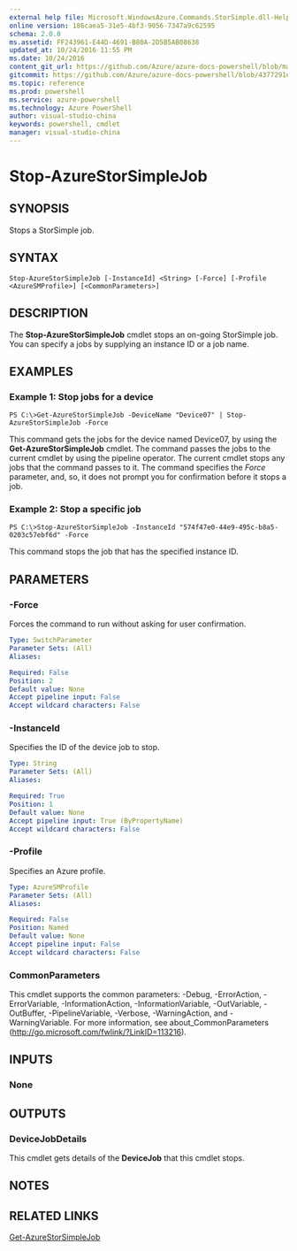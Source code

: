 ```yaml
---
external help file: Microsoft.WindowsAzure.Commands.StorSimple.dll-Help.xml
online version: 186caea5-31e5-4bf3-9056-7347a9c62595
schema: 2.0.0
ms.assetid: FF243961-E44D-4691-B80A-2D5B5AB08638
updated_at: 10/24/2016 11:55 PM
ms.date: 10/24/2016
content_git_url: https://github.com/Azure/azure-docs-powershell/blob/master/azureps-cmdlets-docs/ServiceManagement/Azure.StorSimple/v3.0.0/Stop-AzureStorSimpleJob.md
gitcommit: https://github.com/Azure/azure-docs-powershell/blob/4377291ee360e58e2c1c5d644155daf6a0279055/azureps-cmdlets-docs/ServiceManagement/Azure.StorSimple/v3.0.0/Stop-AzureStorSimpleJob.md
ms.topic: reference
ms.prod: powershell
ms.service: azure-powershell
ms.technology: Azure PowerShell
author: visual-studio-china
keywords: powershell, cmdlet
manager: visual-studio-china
---
```


# Stop-AzureStorSimpleJob

## SYNOPSIS
Stops a StorSimple job.

## SYNTAX

```
Stop-AzureStorSimpleJob [-InstanceId] <String> [-Force] [-Profile <AzureSMProfile>] [<CommonParameters>]
```

## DESCRIPTION
The **Stop-AzureStorSimpleJob** cmdlet stops an on-going StorSimple job.
You can specify a jobs by supplying an instance ID or a job name.

## EXAMPLES

### Example 1: Stop jobs for a device
```
PS C:\>Get-AzureStorSimpleJob -DeviceName "Device07" | Stop-AzureStorSimpleJob -Force
```

This command gets the jobs for the device named Device07, by using the **Get-AzureStorSimpleJob** cmdlet.
The command passes the jobs to the current cmdlet by using the pipeline operator.
The current cmdlet stops any jobs that the command passes to it.
The command specifies the *Force* parameter, and, so, it does not prompt you for confirmation before it stops a job.

### Example 2: Stop a specific job
```
PS C:\>Stop-AzureStorSimpleJob -InstanceId "574f47e0-44e9-495c-b8a5-0203c57ebf6d" -Force
```

This command stops the job that has the specified instance ID.

## PARAMETERS

### -Force
Forces the command to run without asking for user confirmation.

```yaml
Type: SwitchParameter
Parameter Sets: (All)
Aliases: 

Required: False
Position: 2
Default value: None
Accept pipeline input: False
Accept wildcard characters: False
```

### -InstanceId
Specifies the ID of the device job to stop.

```yaml
Type: String
Parameter Sets: (All)
Aliases: 

Required: True
Position: 1
Default value: None
Accept pipeline input: True (ByPropertyName)
Accept wildcard characters: False
```

### -Profile
Specifies an Azure profile.

```yaml
Type: AzureSMProfile
Parameter Sets: (All)
Aliases: 

Required: False
Position: Named
Default value: None
Accept pipeline input: False
Accept wildcard characters: False
```

### CommonParameters
This cmdlet supports the common parameters: -Debug, -ErrorAction, -ErrorVariable, -InformationAction, -InformationVariable, -OutVariable, -OutBuffer, -PipelineVariable, -Verbose, -WarningAction, and -WarningVariable. For more information, see about_CommonParameters (http://go.microsoft.com/fwlink/?LinkID=113216).

## INPUTS

### None

## OUTPUTS

### DeviceJobDetails
This cmdlet gets details of the **DeviceJob** that this cmdlet stops.

## NOTES

## RELATED LINKS

[Get-AzureStorSimpleJob](./Get-AzureStorSimpleJob.md)


